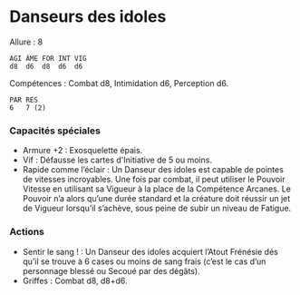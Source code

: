# Danseurs des idoles

Allure : 8

	AGI	ÂME	FOR	INT	VIG
	d8	d6	d8	d6	d6

Compétences : Combat d8, Intimidation d6, Perception d6.

	PAR	RES
	6	7 (2)

### Capacités spéciales
- Armure +2 : Exosquelette épais.
- Vif : Défausse les cartes d'Initiative de 5 ou moins.
- Rapide comme l’éclair : Un Danseur des idoles est capable de pointes de vitesses incroyables. Une fois par combat, il peut utiliser le Pouvoir Vitesse en utilisant sa Vigueur à la place de la Compétence Arcanes. Le Pouvoir n’a alors qu’une durée standard et la créature doit réussir un jet de Vigueur lorsqu’il s’achève, sous peine de subir un niveau de Fatigue.

### Actions
- Sentir le sang ! : Un Danseur des idoles acquiert l’Atout Frénésie dés qu’il se trouve à 6 cases ou moins de sang frais (c’est le cas d’un personnage blessé ou Secoué par des dégâts).
- Griffes : Combat d8, d8+d6.
